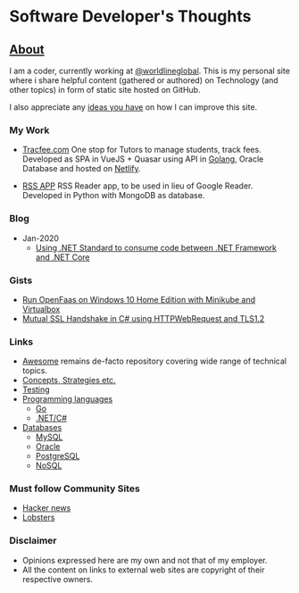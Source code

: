 # Software Developer's Thoughts 

## [About](https://in.linkedin.com/in/sachinsunkle)
I am a coder, currently working at [@worldlineglobal](https://twitter.com/WorldlineGlobal). This is my personal site where i share helpful content (gathered or authored) on Technology (and other topics) in form of static site hosted on GitHub. 

I also appreciate any [ideas you have](https://github.com/sachinsu/sachinsu.github.io/issues/new) on how I can improve this site.

### My Work

- [Tracfee.com](https://tracfee.com) One stop for Tutors to manage students, track fees. Developed as SPA in VueJS + Quasar using API in [Golang](https://golang.org), Oracle Database and hosted on [Netlify](https://netlify.com).

- [RSS APP](https://github.com/sachinsu/rssapp) RSS Reader app, to be used in lieu of Google Reader. Developed in Python with MongoDB as database.

### Blog
- Jan-2020
    - [Using .NET Standard to consume code between .NET Framework and .NET Core](docs/blog/012020/netcoreinterop.md)

### Gists

- [Run OpenFaas on Windows 10 Home Edition with Minikube and Virtualbox](https://gist.github.com/sachinsu/1785ac68221d093559623dd0716696c1)
- [Mutual SSL Handshake in C# using HTTPWebRequest and TLS1.2](https://gist.github.com/sachinsu/3efcc7f6eb0cc215d5edbc20fc2e48a1)

### Links

- [Awesome](http://awesome.re/) remains de-facto repository covering wide range of technical topics.
- [Concepts, Strategies etc.](docs/programming/programming.md)
- [Testing](docs/programming/testing/testing.md)
- [Programming languages](docs/programming-languages/programming-languages.md)
  - [Go](docs/programming-languages/go/go.md)
  - [.NET/C#](docs/programming-languages/dotnet/dotnet.md)
- [Databases](docs/databases/database.md)
  - [MySQL](docs/databases/mysql/mysql.md)
  - [Oracle](docs/databases/oracle/oracle.md)
  - [PostgreSQL](docs/databases/postgresql/postgresql.md)
  - [NoSQL](docs/databases/nosql/nosql.md)

### Must follow Community Sites 
- [Hacker news](https://news.ycombinator.com)
- [Lobsters](https://lobste.rs)

### Disclaimer

- Opinions expressed here are my own and not that of my employer. 
- All the content on links to external web sites are copyright of their respective owners.